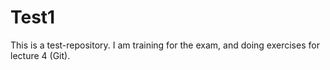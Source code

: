 # Test1
This is a test-repository. I am training for the exam, and doing exercises for lecture 4 (Git). 
